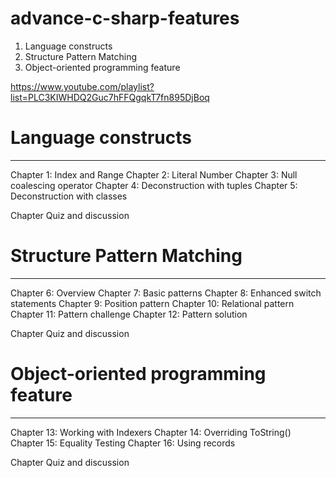 # advance-c-sharp-features
1. Language constructs
2. Structure Pattern Matching
3. Object-oriented programming feature

https://www.youtube.com/playlist?list=PLC3KIWHDQ2Guc7hFFQgqkT7fn895DjBoq

# Language constructs
-------------------
Chapter 1: Index and Range
Chapter 2: Literal Number
Chapter 3: Null coalescing operator
Chapter 4: Deconstruction with tuples
Chapter 5: Deconstruction with classes

Chapter Quiz and discussion

# Structure Pattern Matching
---------------------------
Chapter 6: Overview
Chapter 7: Basic patterns
Chapter 8: Enhanced switch statements
Chapter 9: Position pattern
Chapter 10: Relational pattern
Chapter 11: Pattern challenge
Chapter 12: Pattern solution

Chapter Quiz and discussion

# Object-oriented programming feature
-----------------------------------
Chapter 13: Working with Indexers
Chapter 14: Overriding ToString()
Chapter 15: Equality Testing
Chapter 16: Using records

Chapter Quiz and discussion
